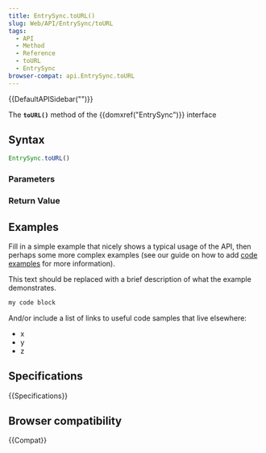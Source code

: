 ```yaml
---
title: EntrySync.toURL()
slug: Web/API/EntrySync/toURL
tags:
  - API
  - Method
  - Reference
  - toURL
  - EntrySync
browser-compat: api.EntrySync.toURL
---
```

{{DefaultAPISidebar("")}}

The **`toURL()`** method of the {{domxref("EntrySync")}} interface 

## Syntax

```js
EntrySync.toURL()
```

### Parameters



### Return Value



## Examples

Fill in a simple example that nicely shows a typical usage of the API, then perhaps some more complex examples (see our guide on how to add [code examples](/en-US/docs/MDN/Contribute/Structures/Code_examples) for more information).

This text should be replaced with a brief description of what the example demonstrates.

```js
my code block
```

And/or include a list of links to useful code samples that live elsewhere:

*   x
*   y
*   z

## Specifications

{{Specifications}}

## Browser compatibility

{{Compat}}


